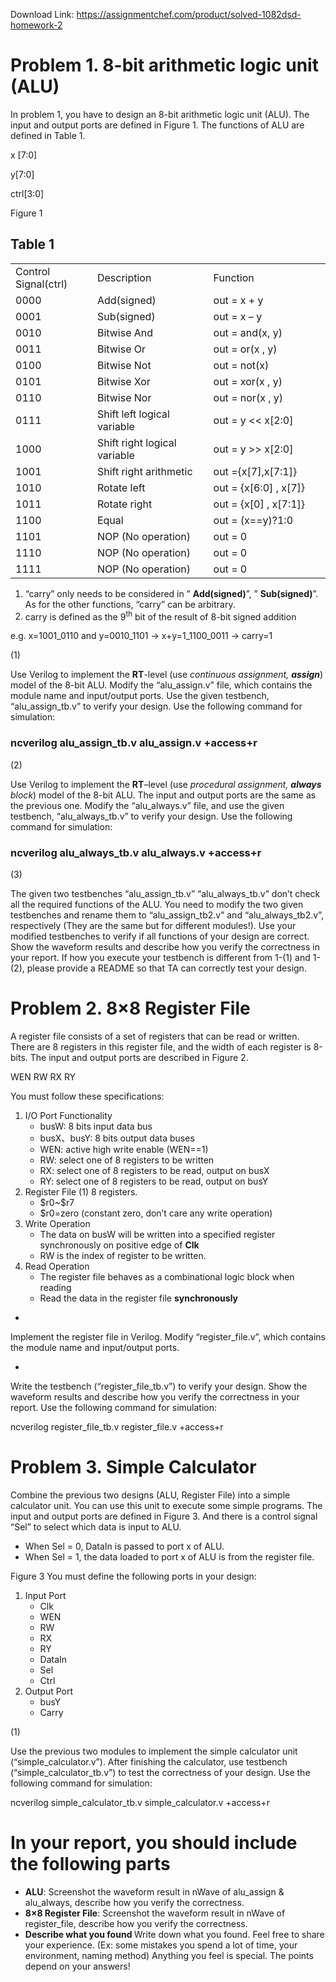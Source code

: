 Download Link: https://assignmentchef.com/product/solved-1082dsd-homework-2
<br>
<h1>Problem 1. 8-bit arithmetic logic unit (ALU)</h1>

In problem 1, you have to design an 8-bit arithmetic logic unit (ALU). The input and output ports are defined in Figure 1. The functions of ALU are defined in Table 1.

x [7:0]

y[7:0]

ctrl[3:0]

Figure 1

<h2>Table 1</h2>

<table width="503">

 <tbody>

  <tr>

   <td width="123">Control Signal(ctrl)</td>

   <td width="189">Description</td>

   <td width="191">Function</td>

  </tr>

  <tr>

   <td width="123">0000</td>

   <td width="189">Add(signed)</td>

   <td width="191">out = x + y</td>

  </tr>

  <tr>

   <td width="123">0001</td>

   <td width="189">Sub(signed)</td>

   <td width="191">out = x – y</td>

  </tr>

  <tr>

   <td width="123">0010</td>

   <td width="189">Bitwise And</td>

   <td width="191">out = and(x, y)</td>

  </tr>

  <tr>

   <td width="123">0011</td>

   <td width="189">Bitwise Or</td>

   <td width="191">out = or(x , y)</td>

  </tr>

  <tr>

   <td width="123">0100</td>

   <td width="189">Bitwise Not</td>

   <td width="191">out = not(x)</td>

  </tr>

  <tr>

   <td width="123">0101</td>

   <td width="189">Bitwise Xor</td>

   <td width="191">out = xor(x , y)</td>

  </tr>

  <tr>

   <td width="123">0110</td>

   <td width="189">Bitwise Nor</td>

   <td width="191">out = nor(x , y)</td>

  </tr>

  <tr>

   <td width="123">0111</td>

   <td width="189">Shift left logical variable</td>

   <td width="191">out = y &lt;&lt; x[2:0]</td>

  </tr>

  <tr>

   <td width="123">1000</td>

   <td width="189">Shift right logical variable</td>

   <td width="191">out = y &gt;&gt; x[2:0]</td>

  </tr>

  <tr>

   <td width="123">1001</td>

   <td width="189">Shift right arithmetic</td>

   <td width="191">out ={x[7],x[7:1]}</td>

  </tr>

  <tr>

   <td width="123">1010</td>

   <td width="189">Rotate left</td>

   <td width="191">out = {x[6:0] , x[7]}</td>

  </tr>

  <tr>

   <td width="123">1011</td>

   <td width="189">Rotate right</td>

   <td width="191">out = {x[0] , x[7:1]}</td>

  </tr>

  <tr>

   <td width="123">1100</td>

   <td width="189">Equal</td>

   <td width="191">out = (x==y)?1:0</td>

  </tr>

  <tr>

   <td width="123">1101</td>

   <td width="189">NOP (No operation)</td>

   <td width="191">out = 0</td>

  </tr>

  <tr>

   <td width="123">1110</td>

   <td width="189">NOP (No operation)</td>

   <td width="191">out = 0</td>

  </tr>

  <tr>

   <td width="123">1111</td>

   <td width="189">NOP (No operation)</td>

   <td width="191">out = 0</td>

  </tr>

 </tbody>

</table>

<ol>

 <li>“carry” only needs to be considered in ” <strong>Add(signed)</strong>”, ” <strong>Sub(signed)</strong>”. As for the other functions, “carry” can be arbitrary.</li>

 <li>carry is defined as the 9<sup>th</sup> bit of the result of 8-bit signed addition</li>

</ol>

e.g. x=1001_0110 and y=0010_1101 → x+y=1_1100_0011 → carry=1

(1)

Use Verilog to implement the <strong>RT</strong>-level (use <em>continuous assignment, <strong>assign</strong></em>) model of the 8-bit ALU. Modify the “alu_assign.v” file, which contains the module name and input/output ports. Use the given testbench, “alu_assign_tb.v” to verify your design. Use the following command for simulation:

<h3>                          ncverilog alu_assign_tb.v alu_assign.v +access+r</h3>

(2)

Use Verilog to implement the <strong>RT</strong>–level (use <em>procedural assignment, <strong>always</strong> block</em>) model of the 8-bit ALU. The input and output ports are the same as the previous one. Modify the “alu_always.v” file, and use the given testbench, “alu_always_tb.v” to verify your design. Use the following command for simulation:

<h3>                           ncverilog alu_always_tb.v alu_always.v +access+r</h3>

(3)

The given two testbenches “alu_assign_tb.v” “alu_always_tb.v” don’t check all the required functions of the ALU. You need to modify the two given testbenches and rename them to “alu_assign_tb2.v” and “alu_always_tb2.v”, respectively (They are the same but for different modules!). Use your modified testbenches to verify if all functions of your design are correct. Show the waveform results and describe how you verify the correctness in your report. If how you execute your testbench is different from 1-(1) and 1-(2), please provide a README so that TA can correctly test your design.

<h1>Problem 2. 8×8 Register File</h1>

A register file consists of a set of registers that can be read or written. There are 8 registers in this register file, and the width of each register is 8-bits. The input and output ports are described in Figure 2.

WEN RW RX RY

You must follow these specifications:

<ol>

 <li>I/O Port Functionality

  <ul>

   <li>busW: 8 bits input data bus</li>

   <li>busX、busY: 8 bits output data buses</li>

   <li>WEN: active high write enable (WEN==1)</li>

   <li>RW: select one of 8 registers to be written</li>

   <li>RX: select one of 8 registers to be read, output on busX</li>

   <li>RY: select one of 8 registers to be read, output on busY</li>

  </ul></li>

 <li>Register File (1) 8 registers.

  <ul>

   <li>$r0~$r7</li>

   <li>$r0=zero (constant zero, don’t care any write operation)</li>

  </ul></li>

 <li>Write Operation

  <ul>

   <li>The data on busW will be written into a specified register synchronously on positive edge of <strong>Clk </strong></li>

   <li>RW is the index of register to be written.</li>

  </ul></li>

 <li>Read Operation

  <ul>

   <li>The register file behaves as a combinational logic block when reading</li>

   <li>Read the data in the register file <strong>synchronously</strong></li>

  </ul></li>

</ol>

<ul>

 <li></li>

</ul>

Implement the register file in Verilog. Modify “register_file.v”, which contains the module name and input/output ports.

<ul>

 <li></li>

</ul>

Write the testbench (“register_file_tb.v”) to verify your design. Show the waveform results and describe how you verify the correctness in your report. Use the following command for simulation:

ncverilog register_file_tb.v register_file.v +access+r

<h1>Problem 3. Simple Calculator</h1>

Combine the previous two designs (ALU, Register File) into a simple calculator unit. You can use this unit to execute some simple programs. The input and output ports are defined in Figure 3. And there is a control signal “Sel” to select which data is input to ALU.

<ul>

 <li>When Sel = 0, DataIn is passed to port x of ALU.</li>

 <li>When Sel = 1, the data loaded to port x of ALU is from the register file.</li>

</ul>

Figure 3 You must define the following ports in your design:

<ol>

 <li>Input Port

  <ul>

   <li>Clk</li>

   <li>WEN</li>

   <li>RW</li>

   <li>RX</li>

   <li>RY</li>

   <li>DataIn</li>

   <li>Sel</li>

   <li>Ctrl</li>

  </ul></li>

 <li>Output Port

  <ul>

   <li>busY</li>

   <li>Carry</li>

  </ul></li>

</ol>

(1)

Use the previous two modules to implement the simple calculator unit (“simple_calculator.v”). After    finishing          the       calculator,       use     testbench (“simple_calculator_tb.v”) to test the correctness of your design. Use the following command for simulation:

ncverilog simple_calculator_tb.v simple_calculator.v +access+r

<h1>In your report, you should include the following parts</h1>

<ul>

 <li><strong>ALU</strong>: Screenshot the waveform result in nWave of alu_assign &amp; alu_always, describe how you verify the correctness.</li>

 <li><strong>8×8 Register File</strong>: Screenshot the waveform result in nWave of register_file, describe how you verify the correctness.</li>

 <li><strong>Describe what you found </strong>Write down what you found. Feel free to share your experience. (Ex: some mistakes you spend a lot of time, your environment, naming method) Anything you feel is special. The points depend on your answers!</li>

</ul>